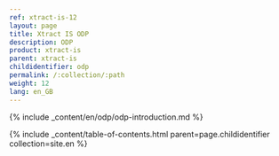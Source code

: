 ```yaml
---
ref: xtract-is-12
layout: page
title: Xtract IS ODP
description: ODP
product: xtract-is
parent: xtract-is
childidentifier: odp
permalink: /:collection/:path
weight: 12
lang: en_GB
---
```



{% include _content/en/odp/odp-introduction.md %} 

{% include _content/table-of-contents.html parent=page.childidentifier collection=site.en %}